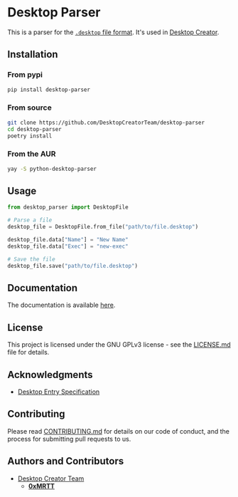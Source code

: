 # Desktop Parser

This is a parser for the [`.desktop` file format](https://specifications.freedesktop.org/desktop-entry-spec/desktop-entry-spec-latest.html). It's used in [Desktop Creator](https://github.com/DesktopCreatorTeam/DesktopCreator).

## Installation

### From pypi

```bash
pip install desktop-parser
```

### From source

```bash
git clone https://github.com/DesktopCreatorTeam/desktop-parser
cd desktop-parser
poetry install
```

### From the AUR

```bash
yay -S python-desktop-parser
```

## Usage

```python
from desktop_parser import DesktopFile

# Parse a file
desktop_file = DesktopFile.from_file("path/to/file.desktop")

desktop_file.data["Name"] = "New Name"
desktop_file.data["Exec"] = "new-exec"

# Save the file
desktop_file.save("path/to/file.desktop")
```

## Documentation

The documentation is available [here](https://desktopcreatorteam.github.io/desktop-parser/).

## License

This project is licensed under the GNU GPLv3 license - see the [LICENSE.md](LICENSE.md) file for details.

## Acknowledgments

* [Desktop Entry Specification](https://specifications.freedesktop.org/desktop-entry-spec/desktop-entry-spec-latest.html)

## Contributing

Please read [CONTRIBUTING.md](CONTRIBUTING.md) for details on our code of conduct, and the process for submitting pull requests to us.

## Authors and Contributors

* [Desktop Creator Team](https://github.com/DesktopCreatorTeam/DesktopCreator)
    - **[0xMRTT](https://github.com/0xMRTT)**
